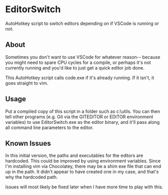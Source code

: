 # EditorSwitch
AutoHotkey script to switch editors depending on if VSCode is running or not.
## About

Sometimes you don't want to use VSCode for whatever reason-- because you might need to spare CPU cycles for a compile, or perhaps it's not currently running and you'd like to just get a quick editor job done.

This AutoHotkey script calls code.exe if it's already running. If it isn't, it goes straight to vim. 

## Usage
Put a compiled copy of this script in a folder such as c:\utils. You can then tell other programs (e.g. Git via the GITEDITOR or EDITOR environment variables) to use EditorSwitch.exe as the editor binary, and it'll pass along all command line parameters to the editor.

## Known Issues
In this initial version, the paths and executables for the editors are hardcoded. This could be improved by using environment variables. Since I'm installing vim via Chocolatey, there may be a shim exe file that can end up in the path. It didn't appear to have created one in my case, and that's why the hardcoded path.

Issues will most likely be fixed later when I have more time to play with this.
